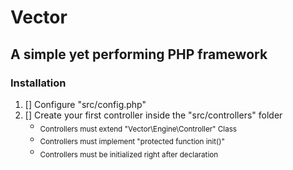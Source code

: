 # Vector
## A simple yet performing PHP framework

### Installation
1. [] Configure "src/config.php"
2. [] Create your first controller inside the "src/controllers" folder
   - <sub> Controllers must extend "Vector\Engine\Controller" Class <sub>
   - <sub> Controllers must implement "protected function init()" <sub>
   - <sub> Controllers must be initialized right after declaration <sub>